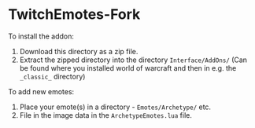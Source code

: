 # TwitchEmotes-Fork

To install the addon:
1) Download this directory as a zip file.
2) Extract the zipped directory into the directory `Interface/AddOns/` (Can be found where you installed world of warcraft and then in e.g. the `_classic_` directory)
 
To add new emotes:
1) Place your emote(s) in a directory - `Emotes/Archetype/` etc.
2) File in the image data in the `ArchetypeEmotes.lua` file.